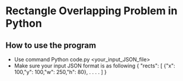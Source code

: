 # Rectangle Overlapping Problem in Python

## How to use the program
- Use command Python code.py <your_input_JSON_file>
- Make sure your input JSON format is as following
{
    "rects": [
        {"x": 100,"y": 100,"w": 250,"h": 80},
        .
        .
        .
        .
    ]
}